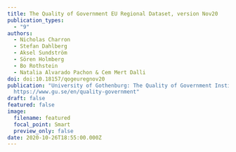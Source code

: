 ```yaml
---
title: The Quality of Government EU Regional Dataset, version Nov20
publication_types:
  - "9"
authors:
  - Nicholas Charron
  - Stefan Dahlberg
  - Aksel Sundström
  - Sören Holmberg
  - Bo Rothstein
  - Natalia Alvarado Pachon & Cem Mert Dalli
doi: doi:10.18157/qogeuregnov20
publication: "University of Gothenburg: The Quality of Government Institute,
  https://www.gu.se/en/quality-government"
draft: false
featured: false
image:
  filename: featured
  focal_point: Smart
  preview_only: false
date: 2020-10-26T18:55:00.000Z
---
```

